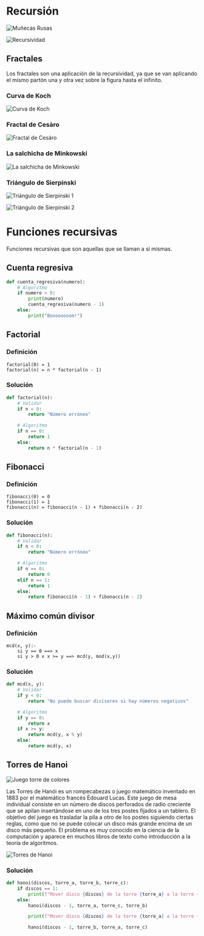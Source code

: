 # Recursión

![Muñecas Rusas](https://miro.medium.com/max/700/0*opEAS5f4H5qOnETV.jpg)

![Recursividad](https://cdn-images-1.medium.com/max/1200/1*AX103NrmJFS5s4lsNRJTYg.jpeg)

## Fractales 
Los fractales son una aplicación de la recursividad, ya que se van aplicando el mismo partón una y otra vez sobre la figura hasta el infinito.

### Curva de Koch
![Curva de Koch](https://www.matesfacil.com/fractales/von-Koch/Snowflake/3/Koch_snowflake_mini.gif)

### Fractal de Cesàro
![Fractal de Cesàro](https://www.matesfacil.com/fractales/von-Koch/Cesaro/Mini_Cesaro_fractal_gif.gif)

### La salchicha de Minkowski
![La salchicha de Minkowski](https://www.matesfacil.com/fractales/von-Koch/T2/T2_fractal_gif.gif)

### Triángulo de Sierpinski
![Triángulo de Sierpinski 1](https://upload.wikimedia.org/wikipedia/commons/thumb/7/74/Animated_construction_of_Sierpinski_Triangle.gif/581px-Animated_construction_of_Sierpinski_Triangle.gif)

![Triángulo de Sierpinski 2](https://upload.wikimedia.org/wikipedia/commons/6/6b/Sierpinski_zoom_2.gif)

# Funciones recursivas

Funciones recursivas que son aquellas que se llaman a sí mismas.

## Cuenta regresiva
```python
def cuenta_regresiva(numero):
    # Algoritmo
    if numero > 0:
        print(numero)
        cuenta_regresiva(numero - 1)
    else:
        print("Boooooooom!")
```

## Factorial
### Definición
```
factorial(0) = 1
factorial(n) = n * factorial(n - 1)
```
### Solución
```python
def factorial(n):
    # Validar
    if n < 0:
        return "Número erróneo"

    # Algoritmo
    if n == 0:
        return 1
    else:
        return n * factorial(n - 1)
```

## Fibonacci
### Definición
```
fibonacci(0) = 0
fibonacci(1) = 1
fibonacci(n) = fibonacci(n - 1) + fibonacci(n - 2)
```
### Solución
```python
def fibonacci(n):
    # Validar
    if n < 0:
        return "Número erróneo"

    # Algoritmo
    if n == 0:
        return 0
    elif n == 1:
        return 1
    else:
        return fibonacci(n - 1) + fibonacci(n - 2)
```

## Máximo común divisor
### Definición
```
mcd(x, y):-
    si y == 0 ==> x
    si y > 0 ∧ x >= y ==> mcd(y, mod(x,y))  
```
### Solución
```python
def mcd(x, y):
    # Validar
    if y < 0:
        return "No puede buscar divisores si hay números negativos"

    # Algoritmo
    if y == 0:
        return x
    if x >= y:
        return mcd(y, x % y) 
    else:
        return mcd(y, x)
```

## Torres de Hanoi

![Juego torre de colores](https://ae01.alicdn.com/kf/HTB1WErAbovrK1RjSszfq6xJNVXa4/Juguete-educativo-cl-sico-para-edades-tempranas-juego-de-rompecabezas-matem-tico-de-madera-de-torre.jpg_q50.jpg)

Las Torres de Hanói es un rompecabezas o juego matemático inventado en 1883 por el matemático francés Édouard Lucas. Este juego de mesa individual consiste en un número de discos perforados de radio creciente que se apilan insertándose en uno de los tres postes fijados a un tablero. El objetivo del juego es trasladar la pila a otro de los postes siguiendo ciertas reglas, como que no se puede colocar un disco más grande encima de un disco más pequeño. El problema es muy conocido en la ciencia de la computación y aparece en muchos libros de texto como introducción a la teoría de algoritmos. 

![Torres de Hanoi](https://upload.wikimedia.org/wikipedia/commons/8/8d/Iterative_algorithm_solving_a_6_disks_Tower_of_Hanoi.gif)

### Solución
```python
def hanoi(discos, torre_a, torre_b, torre_c):
    if discos == 1:
        print(f"Mover disco {discos} de la torre {torre_a} a la torre {torre_c}")
    else:
        hanoi(discos - 1, torre_a, torre_c, torre_b)

        print(f"Mover disco {discos} de la torre {torre_a} a la torre {torre_c}")

        hanoi(discos - 1, torre_b, torre_a, torre_c)
```
